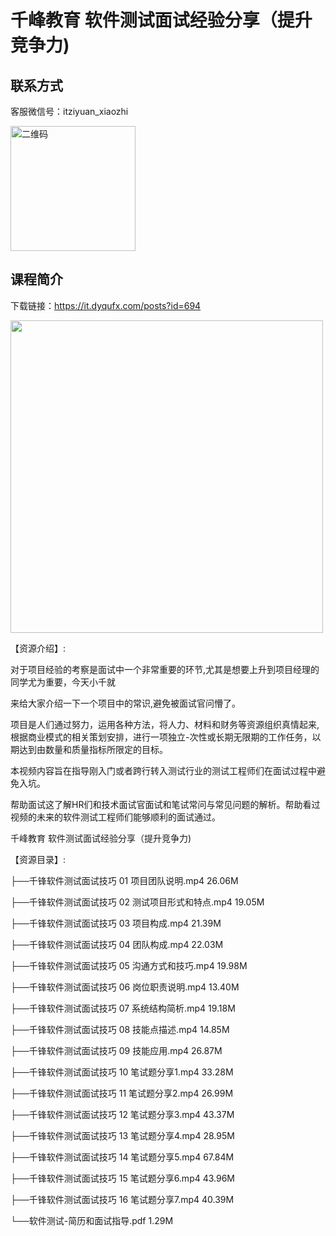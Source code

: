 # 千峰教育 软件测试面试经验分享（提升竞争力)

## 联系方式

客服微信号：itziyuan_xiaozhi

<img src="https://ziyuanyun.oss-cn-guangzhou.aliyuncs.com/common/20240614073449/666b82192834a.jpg" width="200" height="200" alt="二维码">

## 课程简介

下载链接：https://it.dyqufx.com/posts?id=694

<img src="https://ziyuanyun.oss-cn-guangzhou.aliyuncs.com/yun/20240515152219/664462ab99b13.jpg" width="500" alt="">

  【资源介绍】:

 对于项目经验的考察是面试中一个非常重要的环节,尤其是想要上升到项目经理的同学尤为重要，今天小千就

 来给大家介绍一下一个项目中的常识,避免被面试官问懵了。

 项目是人们通过努力，运用各种方法，将人力、材料和财务等资源组织真情起来,根据商业模式的相关策划安排，进行一项独立-次性或长期无限期的工作任务，以期达到由数量和质量指标所限定的目标。

 本视频内容旨在指导刚入门或者跨行转入测试行业的测试工程师们在面试过程中避免入坑。

 帮助面试这了解HR们和技术面试官面试和笔试常问与常见问题的解析。帮助看过视频的未来的软件测试工程师们能够顺利的面试通过。

 千峰教育 软件测试面试经验分享（提升竞争力)



 【资源目录】:

 ├──千锋软件测试面试技巧 01 项目团队说明.mp4 26.06M

 ├──千锋软件测试面试技巧 02 测试项目形式和特点.mp4 19.05M

 ├──千锋软件测试面试技巧 03 项目构成.mp4 21.39M

 ├──千锋软件测试面试技巧 04 团队构成.mp4 22.03M

 ├──千锋软件测试面试技巧 05 沟通方式和技巧.mp4 19.98M

 ├──千锋软件测试面试技巧 06 岗位职责说明.mp4 13.40M

 ├──千锋软件测试面试技巧 07 系统结构简析.mp4 19.18M

 ├──千锋软件测试面试技巧 08 技能点描述.mp4 14.85M

 ├──千锋软件测试面试技巧 09 技能应用.mp4 26.87M

 ├──千锋软件测试面试技巧 10 笔试题分享1.mp4 33.28M

 ├──千锋软件测试面试技巧 11 笔试题分享2.mp4 26.99M

 ├──千锋软件测试面试技巧 12 笔试题分享3.mp4 43.37M

 ├──千锋软件测试面试技巧 13 笔试题分享4.mp4 28.95M

 ├──千锋软件测试面试技巧 14 笔试题分享5.mp4 67.84M

 ├──千锋软件测试面试技巧 15 笔试题分享6.mp4 43.96M

 ├──千锋软件测试面试技巧 16 笔试题分享7.mp4 40.39M

 └──软件测试-简历和面试指导.pdf 1.29M

  